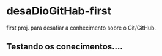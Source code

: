 # desaDioGitHab-first
first proj. para desafiar a conhecimento sobre o Git/GitHub.
##  Testando  os conecimentos....

